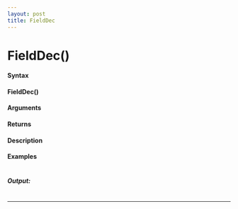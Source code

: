 ```yaml
---
layout: post
title: FieldDec
---
```


# FieldDec()


#### Syntax

#### FieldDec()

#### Arguments

#### Returns

#### Description

#### Examples

```

```

##### Output:

```

```

---